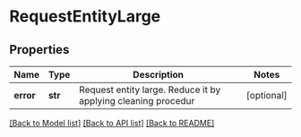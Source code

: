 # RequestEntityLarge

## Properties
Name | Type | Description | Notes
------------ | ------------- | ------------- | -------------
**error** | **str** | Request entity large. Reduce it by applying cleaning procedur | [optional] 

[[Back to Model list]](../README.md#documentation-for-models) [[Back to API list]](../README.md#documentation-for-api-endpoints) [[Back to README]](../README.md)

